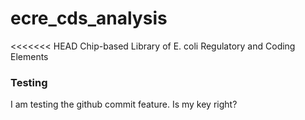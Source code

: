 ecre_cds_analysis
=================

<<<<<<< HEAD
Chip-based Library of E. coli Regulatory and Coding Elements 

### Testing

I am testing the github commit feature. Is my key right?


